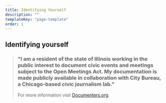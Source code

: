 ```yaml
---
title: Identifying Yourself
description: ""
templateKey: "page-template"
order: 1
---
```


## Identifying yourself

> ### "I am a resident of the state of Illinois working in the public interest to document civic events and meetings subject to the Open Meetings Act. My documentation is made publicly available in collaboration with City Bureau, a Chicago-based civic journalism lab."
>
> For more information visit [Documenters.org](https://www.documenters.org/).
